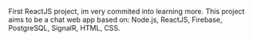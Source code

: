 First ReactJS project, im very commited into learning more. 
This project aims to be a chat web app based on: Node.js, ReactJS, Firebase, PostgreSQL, SignalR, HTML, CSS. 
